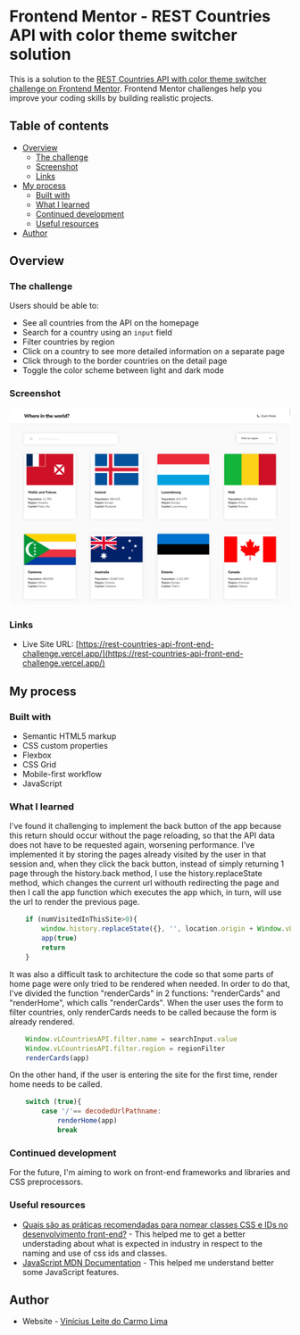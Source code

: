 # Frontend Mentor - REST Countries API with color theme switcher solution

This is a solution to the [REST Countries API with color theme switcher challenge on Frontend Mentor](https://www.frontendmentor.io/challenges/rest-countries-api-with-color-theme-switcher-5cacc469fec04111f7b848ca). Frontend Mentor challenges help you improve your coding skills by building realistic projects. 

## Table of contents

- [Overview](#overview)
  - [The challenge](#the-challenge)
  - [Screenshot](#screenshot)
  - [Links](#links)
- [My process](#my-process)
  - [Built with](#built-with)
  - [What I learned](#what-i-learned)
  - [Continued development](#continued-development)
  - [Useful resources](#useful-resources)
- [Author](#author)

## Overview

### The challenge

Users should be able to:

- See all countries from the API on the homepage
- Search for a country using an `input` field
- Filter countries by region
- Click on a country to see more detailed information on a separate page
- Click through to the border countries on the detail page
- Toggle the color scheme between light and dark mode

### Screenshot

![App screenshot. Contains a header saying "Where in the world" with a button to change the mode from light to dark and, below it, country cards with country flags and information in a grid.](App-Screen-Shot.png)

### Links

<!-- - Solution URL: [Add solution URL here](https://your-solution-url.com) -->
- Live Site URL: [https://rest-countries-api-front-end-challenge.vercel.app/](https://rest-countries-api-front-end-challenge.vercel.app/)

## My process

### Built with

- Semantic HTML5 markup
- CSS custom properties
- Flexbox
- CSS Grid
- Mobile-first workflow
- JavaScript

### What I learned

I've found it challenging to implement the back button of the app because this return should occur without the page reloading, so that the API data does not have to be requested again, worsening performance.
I've implemented it by storing the pages already visited by the user in that session and, when they click the back button, instead of simply returning 1 page through the history.back method, I use the history.replaceState method, which changes the current url withouth redirecting the page and then I call the app function which executes the app which, in turn, will use the url to render the previous page.
```js
    if (numVisitedInThisSite>0){
        window.history.replaceState({}, '', location.origin + Window.vLCountriesAPI.lastVisitedPages.pop())
        app(true)
        return
    }
```

It was also a difficult task to architecture the code so that some parts of home page were only tried to be rendered when needed. In order to do that, I've divided the function "renderCards" in 2 functions: "renderCards" and "renderHome", which calls "renderCards". When the user uses the form to filter countries, only renderCards needs to be called because the form is already rendered.
```js
    Window.vLCountriesAPI.filter.name = searchInput.value
    Window.vLCountriesAPI.filter.region = regionFilter
    renderCards(app)
```  
  
On the other hand, if the user is entering the site for the first time, render home needs to be called.
```js
    switch (true){
        case '/'== decodedUrlPathname:
            renderHome(app)
            break
```

### Continued development

For the future, I'm aiming to work on front-end frameworks and libraries and CSS preprocessors.

### Useful resources

- [Quais são as práticas recomendadas para nomear classes CSS e IDs no desenvolvimento front-end?](https://www.linkedin.com/advice/0/what-best-practices-naming-css-classes-ids-front-end-ecv7e) - This helped me to get a better understading about what is expected in industry in respect to the naming and use of css ids and classes.
- [JavaScript MDN Documentation](https://developer.mozilla.org/en-US/docs/Web/JavaScript) - This helped me understand better some JavaScript features.

## Author

- Website - [Vinícius Leite do Carmo Lima](https://viniciuslclima.github.io/)

